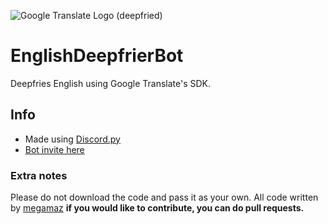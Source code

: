 ![Google Translate Logo (deepfried)](https://media.discordapp.net/attachments/741078845750247445/742101680606412820/Translate2.png?width=1282&height=403)

# EnglishDeepfrierBot
 Deepfries English using Google Translate's SDK.

## Info
- Made using [Discord.py](https://discordpy.readthedocs.io/en/latest/)
- [Bot invite here](https://discord.com/api/oauth2/authorize?client_id=692119694580383814&permissions=19456&scope=bot)

### Extra notes
Please do not download the code and pass it as your own. 
All code written by [megamaz](https://github.com/megamaz/)
**if you would like to contribute, you can do pull requests.**
